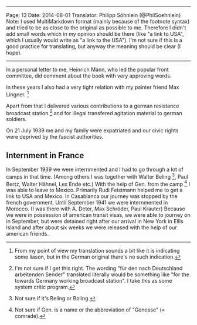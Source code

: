 ***
Page: 13
Date: 2014-08-01
Translator: Philipp Söhnlein (@PhilSoehnlein)
Note: I used MultiMarkdown format (mainly because of the footnote syntax) and tried to be as close to the original as possible to me. Therefore I didn't add small words which in my opinion should be there (like "a link to USA", which I usually would write as "a link to the USA"). I'm not sure if this is a good practice for translating, but anyway the meaning should be clear (I hope).
***

In a personal letter to me, Heinrich Mann, who led the popular front committee, did comment about the book with very approving words.

In these years I also had a very tight relation with my painter friend Max Lingner. [^1]

Apart from that I delivered various contributions to a german resistance broadcast station [^2] and for illegal transfered agitation material to german soldiers.

On 21 July 1939 me and my family were expatriated and our civic rights were deprived by the fascist authorities.

## Internment in France

In September 1939 we were internmented and I had to go through a lot of camps in that time. (Among others I was together with Walter Beling [^3], Paul Bertz, Walter Hähnel, Lex Ende etc.) With the help of Gen. from the camp [^4] I was able to leave to Mexico. Primarily Rudi Feistmann helped me to get a link to USA and Mexico. In Casablanca our journey was stopped by the french government. Until September 1941 we were internmented in Morocco. (I was there with A. Deter, Max Schröder, Paul Krauter) Because we were in possession of american transit visas, we were able to journey on in September, but were detained right after our arrival in New York in Ellis Island and after about six weeks we were released with the help of our american friends.

[^1]: From my point of view my translation sounds a bit like it is indicating some liason, but in the German original there's no such indication.

[^2]: I'm not sure if I get this right. The wording "für den nach Deutschland arbeitenden Sender" translated literally would be something like "for the towards Germany working broadcast station". I take this as some system critic program.

[^3]: Not sure if it's Beling or Boling.

[^4]: Not sure if Gen. is a name or the abbreviation of "Genosse" (= comrade).
